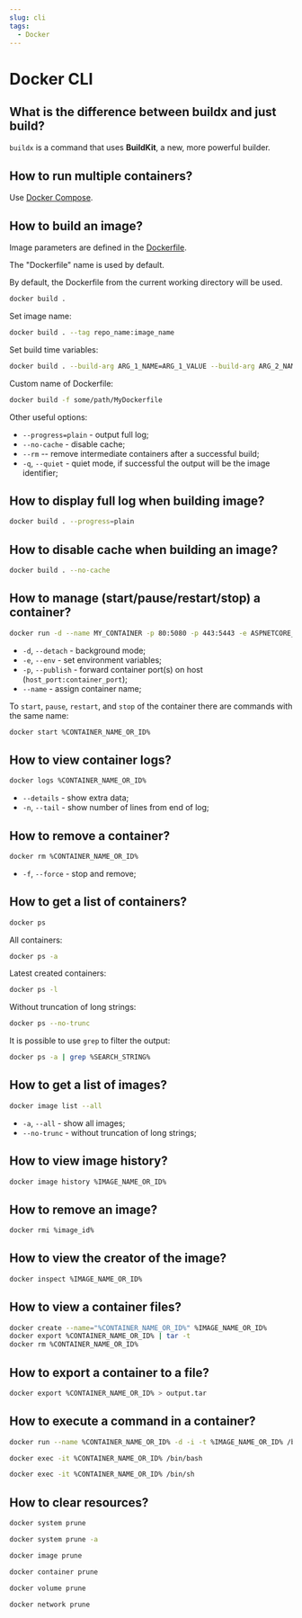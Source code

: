 ```yaml
---
slug: cli
tags:
  - Docker
---
```


# Docker CLI

## What is the difference between buildx and just build?

`buildx` is a command that uses **BuildKit**, a new, more powerful builder.

## How to run multiple containers?

Use [Docker Compose](docker-compose-cli).

## How to build an image?

Image parameters are defined in the [Dockerfile](dockerfile).

The "Dockerfile" name is used by default.

By default, the Dockerfile from the current working directory will be used.

```bash
docker build .
```

Set image name:

```bash
docker build . --tag repo_name:image_name
```

Set build time variables:

```bash
docker build . --build-arg ARG_1_NAME=ARG_1_VALUE --build-arg ARG_2_NAME=ARG_2_VALUE
```

Custom name of Dockerfile:

```bash
docker build -f some/path/MyDockerfile
```

Other useful options:

* `--progress=plain` - output full log;
* `--no-cache` - disable cache;
* `--rm` -- remove intermediate containers after a successful build;
* `-q`, `--quiet` - quiet mode, if successful the output will be the image identifier;

## How to display full log when building image?

```bash
docker build . --progress=plain
```

## How to disable cache when building an image?

```bash
docker build . --no-cache
```

## How to manage (start/pause/restart/stop) a container?

```bash
docker run -d --name MY_CONTAINER -p 80:5080 -p 443:5443 -e ASPNETCORE_URLS="http://+:5080;https://+:5443" %IMAGE_ID_OR_NAME%
```

* `-d`, `--detach` - background mode;
* `-e`, `--env` - set environment variables;
* `-p`, `--publish` - forward container port(s) on host (`host_port:container_port`);
* `--name` - assign container name;

To `start`, `pause`, `restart`, and `stop` of the container there are commands with the same name:

```bash
docker start %CONTAINER_NAME_OR_ID%
```

## How to view container logs?

```bash
docker logs %CONTAINER_NAME_OR_ID%
```

* `--details` - show extra data;
* `-n`, `--tail` - show number of lines from end of log;

## How to remove a container?

```bash
docker rm %CONTAINER_NAME_OR_ID%
```

* `-f`, `--force` - stop and remove;

## How to get a list of containers?

```bash
docker ps
```

All containers:

```bash
docker ps -a
```

Latest created containers:

```bash
docker ps -l
```

Without truncation of long strings:

```bash
docker ps --no-trunc
```

It is possible to use `grep` to filter the output:

```bash
docker ps -a | grep %SEARCH_STRING%
```

## How to get a list of images?

```bash
docker image list --all
```

* `-a`, `--all` - show all images;
* `--no-trunc` - without truncation of long strings;

## How to view image history?

```bash
docker image history %IMAGE_NAME_OR_ID%
```

## How to remove an image?

```bash
docker rmi %image_id%
```

## How to view the creator of the image?

```bash
docker inspect %IMAGE_NAME_OR_ID%
```

## How to view a container files?

```bash
docker create --name="%CONTAINER_NAME_OR_ID%" %IMAGE_NAME_OR_ID%
docker export %CONTAINER_NAME_OR_ID% | tar -t
docker rm %CONTAINER_NAME_OR_ID%
```

## How to export a container to a file?

```bash
docker export %CONTAINER_NAME_OR_ID% > output.tar
```

## How to execute a command in a container?

```bash
docker run --name %CONTAINER_NAME_OR_ID% -d -i -t %IMAGE_NAME_OR_ID% /bin/sh
```

```bash
docker exec -it %CONTAINER_NAME_OR_ID% /bin/bash
```

```bash
docker exec -it %CONTAINER_NAME_OR_ID% /bin/sh
```

## How to clear resources?

```bash title="Remove unused images, containers, and networks"
docker system prune
```

```bash title="Stop and remove ALL, ALL, ALL"
docker system prune -a
```

```bash title="Remove only unused images"
docker image prune
```

```bash title="Remove only stopped containers"
docker container prune
```

```bash title="Remove only unused volumes"
docker volume prune
```

```bash title="Remove only unused networks"
docker network prune
```
